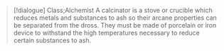 >[!dialogue] Class;Alchemist
>A calcinator is a stove or crucible which reduces metals and substances to ash so their arcane properties can be separated from the dross. They must be made of porcelain or iron device to withstand the high temperatures necessary to reduce certain substances to ash.